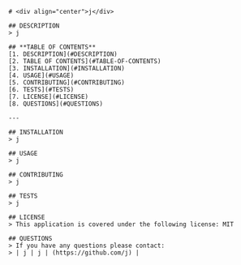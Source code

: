 
    # <div align="center">j</div>

    ## DESCRIPTION
    > j

    ## **TABLE OF CONTENTS**
    [1. DESCRIPTION](#DESCRIPTION)
    [2. TABLE OF CONTENTS](#TABLE-OF-CONTENTS)
    [3. INSTALLATION](#INSTALLATION)
    [4. USAGE](#USAGE)
    [5. CONTRIBUTING](#CONTRIBUTING)
    [6. TESTS](#TESTS)
    [7. LICENSE](#LICENSE)
    [8. QUESTIONS](#QUESTIONS)

    ---
    
    ## INSTALLATION
    > j

    ## USAGE
    > j

    ## CONTRIBUTING
    > j

    ## TESTS
    > j

    ## LICENSE
    > This application is covered under the following license: MIT

    ## QUESTIONS
    > If you have any questions please contact:
    > | j | j | (https://github.com/j) |
    
